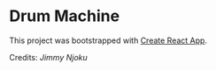 # Drum Machine

This project was bootstrapped with [Create React App](https://github.com/facebook/create-react-app).

Credits: _Jimmy Njoku_

